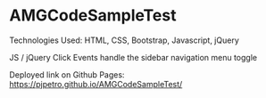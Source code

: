 # AMGCodeSampleTest

Technologies Used: HTML, CSS, Bootstrap, Javascript, jQuery

JS / jQuery Click Events handle the sidebar navigation menu toggle

Deployed link on Github Pages: https://pjpetro.github.io/AMGCodeSampleTest/
